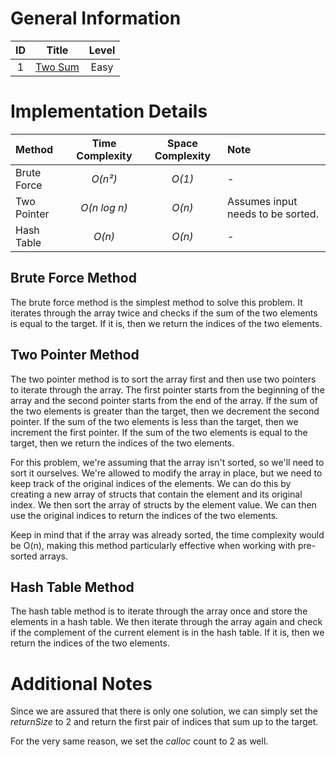 # General Information

| ID |                       Title                       | Level  |
|:--:|:-------------------------------------------------:|:------:|
| 1  | [Two Sum](https://leetcode.com/problems/two-sum/) |  Easy  |

# Implementation Details

| Method      | Time Complexity | Space Complexity | Note                              |
|:------------|:---------------:|:----------------:|:----------------------------------|
| Brute Force |     _O(n²)_     |      _O(1)_      | -                                 |
| Two Pointer |  _O(n log n)_   |      _O(n)_      | Assumes input needs to be sorted. |
| Hash Table  |     _O(n)_      |      _O(n)_      | -                                 |

## Brute Force Method

The brute force method is the simplest method to solve
this problem. It iterates through the array twice and
checks if the sum of the two elements is equal to the
target. If it is, then we return the indices of the two
elements.

## Two Pointer Method

The two pointer method is to sort the array first and
then use two pointers to iterate through the array. The
first pointer starts from the beginning of the array and
the second pointer starts from the end of the array. If
the sum of the two elements is greater than the target,
then we decrement the second pointer. If the sum of the
two elements is less than the target, then we increment
the first pointer. If the sum of the two elements is
equal to the target, then we return the indices of the
two elements.

For this problem, we're assuming that the array isn't
sorted, so we'll need to sort it ourselves. We're allowed
to modify the array in place, but we need to keep track
of the original indices of the elements. We can do this
by creating a new array of structs that contain the
element and its original index. We then sort the array
of structs by the element value. We can then use the
original indices to return the indices of the two
elements.

Keep in mind that if the array was already sorted, the time
complexity would be O(n), making this method particularly
effective when working with pre-sorted arrays.

## Hash Table Method

The hash table method is to iterate through the array
once and store the elements in a hash table. We then
iterate through the array again and check if the
complement of the current element is in the hash table.
If it is, then we return the indices of the two elements.

# Additional Notes

Since we are assured that there is only one solution, we 
can simply set the _returnSize_ to 2 and return the first 
pair of indices that sum up to the target.

For the very same reason, we set the _calloc_ count to 2 
as well.
